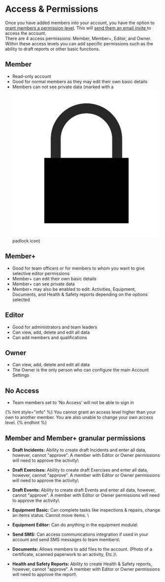 # Access & Permissions

Once you have added members into your account, you have the option to [grant members a permission level](../../user-access/permissions.md). This will [send them an email invite ](../../user-access/inviting-new-users.md)to access the account.\
There are 4 access permissions: Member, Member+, Editor, and Owner. Within these access levels you can add specific permissions such as the ability to draft reports or other basic functions.

## Member

* Read-only account
* Good for normal members as they may edit their own basic details
* Members can not see private data (marked with a ![Image Placeholder](<../../.gitbook/assets/padlock icon.png>) padlock icon)

## Member+

* Good for team officers or for members to whom you want to give selective editor permissions
* Member+ can edit their own basic details
* Member+ can see private data
* Member+ may also be enabled to edit: Activities, Equipment, Documents, and Health & Safety reports depending on the options selected

## Editor

* Good for administrators and team leaders
* Can view, add, delete and edit all data
* Can add members and qualifications

## Owner

* Can view, add, delete and edit all data
* The Owner is the only person who can configure the main Account Settings

## No Access

* Team members set to 'No Access' will not be able to sign in

{% hint style="info" %}
You cannot grant an access level higher than your own to another member. You are also unable to change your own access level.
{% endhint %}

## Member and Member+ granular permissions

* **Draft Incidents:** Ability to create draft Incidents and enter all data, however, cannot "approve". A member with Editor or Owner permissions will need to approve the activity\

* **Draft Exercises:** Ability to create draft Exercises and enter all data, however, cannot "approve". A member with Editor or Owner permissions will need to approve the activity\

* **Draft Events:** Ability to create draft Events and enter all data, however, cannot "approve". A member with Editor or Owner permissions will need to approve the activity\

* **Equipment Basic:** Can complete tasks like inspections & repairs, change an items status. Cannot move items. \

* **Equipment Editor:** Can do anything in the equipment module\

* **Send SMS:** Can access communications integration if used in your account and send SMS messages to team members\

* **Documents:** Allows members to add files to the account. (Photo of a certificate, scanned paperwork to an activity, Etc.)\

* **Health and Safety Reports:** Ability to create Health & Safety reports, however, cannot "approve". A member with Editor or Owner permissions will need to approve the report\
